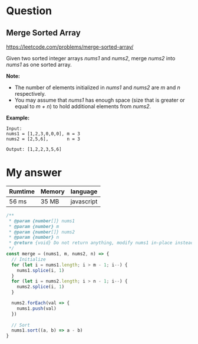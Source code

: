 # Question
## Merge Sorted Array

https://leetcode.com/problems/merge-sorted-array/

Given two sorted integer arrays *nums1* and *nums2*, merge *nums2* into *nums1* as one sorted array.

**Note:**

* The number of elements initialized in *nums1* and *nums2* are *m* and *n* respectively.
* You may assume that *nums1* has enough space (size that is greater or equal to *m + n*) to hold additional elements from *nums2*.

**Example:**

```
Input:
nums1 = [1,2,3,0,0,0], m = 3
nums2 = [2,5,6],       n = 3

Output: [1,2,2,3,5,6]
```

# My answer

|Rumtime|Memory|language|
|----|-----|-----|
|56 ms|35 MB|javascript|

```javascript
/**
 * @param {number[]} nums1
 * @param {number} m
 * @param {number[]} nums2
 * @param {number} n
 * @return {void} Do not return anything, modify nums1 in-place instead.
 */
const merge = (nums1, m, nums2, n) => {
  // Initialize
  for (let i = nums1.length; i > m - 1; i--) {
    nums1.splice(i, 1)
  }
  for (let i = nums2.length; i > n - 1; i--) {
    nums2.splice(i, 1)
  }

  nums2.forEach(val => {
    nums1.push(val)
  })
  
  // Sort
  nums1.sort((a, b) => a - b)
}
```